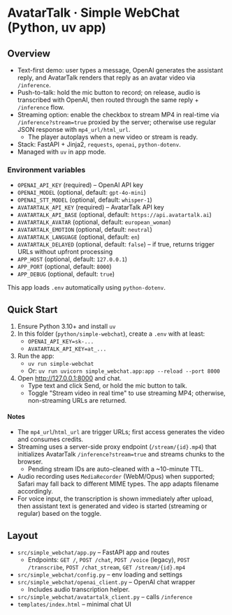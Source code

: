 # AvatarTalk · Simple WebChat (Python, uv app)

## Overview

- Text-first demo: user types a message, OpenAI generates the assistant reply, and AvatarTalk renders that reply as an avatar video via `/inference`.
- Push-to-talk: hold the mic button to record; on release, audio is transcribed with OpenAI, then routed through the same reply + `/inference` flow.
- Streaming option: enable the checkbox to stream MP4 in real-time via `/inference?stream=true` proxied by the server; otherwise use regular JSON response with `mp4_url/html_url`.
  - The player autoplays when a new video or stream is ready.
- Stack: FastAPI + Jinja2, `requests`, `openai`, `python-dotenv`.
- Managed with `uv` in app mode.

### Environment variables

- `OPENAI_API_KEY` (required) – OpenAI API key
- `OPENAI_MODEL` (optional, default: `gpt-4o-mini`)
- `OPENAI_STT_MODEL` (optional, default: `whisper-1`)
- `AVATARTALK_API_KEY` (required) – AvatarTalk API key
- `AVATARTALK_API_BASE` (optional, default: `https://api.avatartalk.ai`)
- `AVATARTALK_AVATAR` (optional, default: `european_woman`)
- `AVATARTALK_EMOTION` (optional, default: `neutral`)
- `AVATARTALK_LANGUAGE` (optional, default: `en`)
- `AVATARTALK_DELAYED` (optional, default: `false`) – if true, returns trigger URLs without upfront processing
- `APP_HOST` (optional, default: `127.0.0.1`)
- `APP_PORT` (optional, default: `8000`)
- `APP_DEBUG` (optional, default: `true`)

This app loads `.env` automatically using `python-dotenv`.

## Quick Start

1) Ensure Python 3.10+ and install `uv`
2) In this folder (`python/simple-webchat`), create a `.env` with at least:
   - `OPENAI_API_KEY=sk-...`
   - `AVATARTALK_API_KEY=at_...`
3) Run the app:
   - `uv run simple-webchat`
   - Or: `uv run uvicorn simple_webchat.app:app --reload --port 8000`
4) Open http://127.0.0.1:8000 and chat.
   - Type text and click Send, or hold the mic button to talk.
   - Toggle "Stream video in real time" to use streaming MP4; otherwise, non-streaming URLs are returned.

#### Notes

- The `mp4_url`/`html_url` are trigger URLs; first access generates the video and consumes credits.
- Streaming uses a server-side proxy endpoint (`/stream/{id}.mp4`) that initializes AvatarTalk `/inference?stream=true` and streams chunks to the browser.
  - Pending stream IDs are auto-cleaned with a ~10-minute TTL.
- Audio recording uses `MediaRecorder` (WebM/Opus) when supported; Safari may fall back to different MIME types. The app adapts filename accordingly.
- For voice input, the transcription is shown immediately after upload, then assistant text is generated and video is started (streaming or regular) based on the toggle.

## Layout

- `src/simple_webchat/app.py` – FastAPI app and routes
  - Endpoints: `GET /`, `POST /chat`, `POST /voice` (legacy), `POST /transcribe`, `POST /chat_stream`, `GET /stream/{id}.mp4`
- `src/simple_webchat/config.py` – env loading and settings
- `src/simple_webchat/openai_client.py` – OpenAI chat wrapper
  - Includes audio transcription helper.
- `src/simple_webchat/avatartalk_client.py` – calls `/inference`
- `templates/index.html` – minimal chat UI
